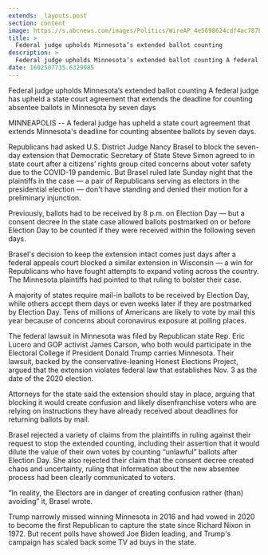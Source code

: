 ```yaml
--- 
extends: _layouts.post 
section: content 
image: https://s.abcnews.com/images/Politics/WireAP_4e5698624cdf4ac787b61e880c9d6132_16x9_992.jpg 
title: > 
  Federal judge upholds Minnesota’s extended ballot counting 
description: > 
  Federal judge upholds Minnesota’s extended ballot counting A federal judge has upheld a state court agreement that extends the deadline for counting absentee ballots in Minnesota by seven daysMINNEAPOLIS -- A federal judge has upheld a state court agreement that extends Minnesota's deadline for counting absentee ballots by seven days.A majority of states require mail-in ballots to be received by Election Day, while others accept them days or even weeks later if they are postmarked by Election Day.Their lawsuit, backed by the conservative-leaning Honest Elections Project, argued that the extension violates federal law that establishes Nov. 3 as the date of the 2020 election.Brasel rejected a variety of claims from the plaintiffs in ruling against their request to stop the extended counting, including their assertion that it would dilute the value of their own votes by counting “unlawful” ballots after Election Day.But recent polls have showed Joe Biden leading, and Trump's campaign has scaled back some TV ad buys in the state. 
date: 1602507735.6329985 
--- 
```

Federal judge upholds Minnesota’s extended ballot counting A federal judge has upheld a state court agreement that extends the deadline for counting absentee ballots in Minnesota by seven days

MINNEAPOLIS -- A federal judge has upheld a state court agreement that extends Minnesota's deadline for counting absentee ballots by seven days.

Republicans had asked U.S. District Judge Nancy Brasel to block the seven-day extension that Democratic Secretary of State Steve Simon agreed to in state court after a citizens’ rights group cited concerns about voter safety due to the COVID-19 pandemic. But Brasel ruled late Sunday night that the plaintiffs in the case — a pair of Republicans serving as electors in the presidential election — don't have standing and denied their motion for a preliminary injunction.

Previously, ballots had to be received by 8 p.m. on Election Day — but a consent decree in the state case allowed ballots postmarked on or before Election Day to be counted if they were received within the following seven days.

Brasel's decision to keep the extension intact comes just days after a federal appeals court blocked a similar extension in Wisconsin — a win for Republicans who have fought attempts to expand voting across the country. The Minnesota plaintiffs had pointed to that ruling to bolster their case.

A majority of states require mail-in ballots to be received by Election Day, while others accept them days or even weeks later if they are postmarked by Election Day. Tens of millions of Americans are likely to vote by mail this year because of concerns about coronavirus exposure at polling places.

The federal lawsuit in Minnesota was filed by Republican state Rep. Eric Lucero and GOP activist James Carson, who both would participate in the Electoral College if President Donald Trump carries Minnesota. Their lawsuit, backed by the conservative-leaning Honest Elections Project, argued that the extension violates federal law that establishes Nov. 3 as the date of the 2020 election.

Attorneys for the state said the extension should stay in place, arguing that blocking it would create confusion and likely disenfranchise voters who are relying on instructions they have already received about deadlines for returning ballots by mail.

Brasel rejected a variety of claims from the plaintiffs in ruling against their request to stop the extended counting, including their assertion that it would dilute the value of their own votes by counting “unlawful” ballots after Election Day. She also rejected their claim that the consent decree created chaos and uncertainty, ruling that information about the new absentee process had been clearly communicated to voters.

“In reality, the Electors are in danger of creating confusion rather (than) avoiding” it, Brasel wrote.

Trump narrowly missed winning Minnesota in 2016 and had vowed in 2020 to become the first Republican to capture the state since Richard Nixon in 1972. But recent polls have showed Joe Biden leading, and Trump's campaign has scaled back some TV ad buys in the state.